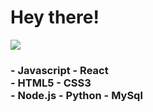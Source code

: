 <h1> Hey there! </h1>

![](https://res.cloudinary.com/dftakk7cg/image/upload/v1596227786/midori-n_hk1hog.gif)  

<h3>
    <l1> - Javascript </li>
    <l1> - React </li> <br> 
    <l1> - HTML5 </li>
    <l1> - CSS3 </li> <br>
    <l1> - Node.js </li>
    <l1> - Python </li>
    <l1> - MySql </li>
</h3>